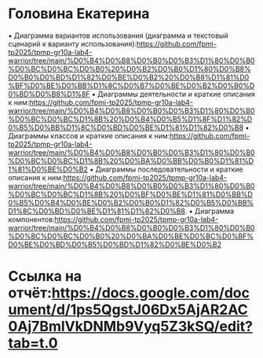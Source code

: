 # Головина Екатерина 
 ▪ Диаграмма вариантов использования (диаграмма и текстовый 
сценарий к варианту использования):https://github.com/fpmi-tp2025/tpmp-gr10a-lab4-warrior/tree/main/%D0%B4%D0%B8%D0%B0%D0%B3%D1%80%D0%B0%D0%BC%D0%BC%D0%B0%20%D0%B2%D0%B0%D1%80%D0%B8%D0%B0%D0%BD%D1%82%D0%BE%D0%B2%20%D0%B8%D1%81%D0%BF%D0%BE%D0%BB%D1%8C%D0%B7%D0%BE%D0%B2%D0%B0%D0%BD%D0%B8%D1%8F
 ▪ Диаграммы деятельности и краткие описания к ним:https://github.com/fpmi-tp2025/tpmp-gr10a-lab4-warrior/tree/main/%D0%B4%D0%B8%D0%B0%D0%B3%D1%80%D0%B0%D0%BC%D0%BC%D1%8B%20%D0%B4%D0%B5%D1%8F%D1%82%D0%B5%D0%BB%D1%8C%D0%BD%D0%BE%D1%81%D1%82%D0%B8
 ▪ Диаграммы классов и краткие описания к ним:https://github.com/fpmi-tp2025/tpmp-gr10a-lab4-warrior/tree/main/%D0%B4%D0%B8%D0%B0%D0%B3%D1%80%D0%B0%D0%BC%D0%BC%D1%8B%20%D0%BA%D0%BB%D0%B0%D1%81%D1%81%D0%BE%D0%B2
 ▪ Диаграммы последовательности и краткие описания к ним:https://github.com/fpmi-tp2025/tpmp-gr10a-lab4-warrior/tree/main/%D0%B4%D0%B8%D0%B0%D0%B3%D1%80%D0%B0%D0%BC%D0%BC%D1%8B%20%D0%BF%D0%BE%D1%81%D0%BB%D0%B5%D0%B4%D0%BE%D0%B2%D0%B0%D1%82%D0%B5%D0%BB%D1%8C%D0%BD%D0%BE%D1%81%D1%82%D0%B8.
 ▪ Диаграмма компонентов:https://github.com/fpmi-tp2025/tpmp-gr10a-lab4-warrior/tree/main/%D0%B4%D0%B8%D0%B0%D0%B3%D1%80%D0%B0%D0%BC%D0%BC%D0%B0%20%D0%BA%D0%BE%D0%BC%D0%BF%D0%BE%D0%BD%D0%B5%D0%BD%D1%82%D0%BE%D0%B2
 # Ссылка на отчёт:https://docs.google.com/document/d/1ps5QgstJ06Dx5AjAR2AC0Aj7BmlVkDNMb9Vyq5Z3kSQ/edit?tab=t.0
